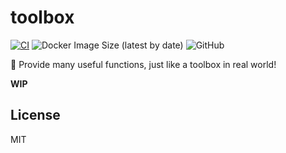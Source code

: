 # toolbox

[![CI](https://github.com/mingslife/toolbox/actions/workflows/ci.yml/badge.svg)](https://github.com/mingslife/toolbox/actions/workflows/ci.yml)
![Docker Image Size (latest by date)](https://img.shields.io/docker/image-size/mingslife/toolbox)
![GitHub](https://img.shields.io/github/license/mingslife/toolbox)

🧰 Provide many useful functions, just like a toolbox in real world!

**WIP**

## License

MIT
